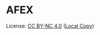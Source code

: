 # AFEX

License: [CC BY-NC 4.0](https://creativecommons.org/licenses/by-nc/4.0/) ([Local Copy](./LICENSE.txt))